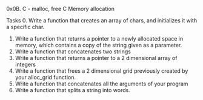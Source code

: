 0x0B. C - malloc, free
C
Memory allocation

Tasks
0. Write a function that creates an array of chars, and initializes it with a specific char.
1. Write a function that returns a pointer to a newly allocated space in memory, which contains a copy of the string given as a parameter.
2. Write a function that concatenates two strings
3. Write a function that returns a pointer to a 2 dimensional array of integers
4. Write a function that frees a 2 dimensional grid previously created by your alloc_grid function.
5. Write a function that concatenates all the arguments of your program
6. Write a function that splits a string into words.
